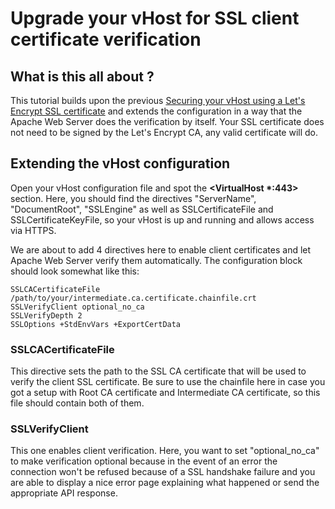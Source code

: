 Upgrade your vHost for SSL client certificate verification
==========================================================
## What is this all about ?
This tutorial builds upon the previous
[Securing your vHost using a Let's Encrypt SSL certificate](https://github.com/excell-mobility/example-x509-authentication/blob/master/get-free-ssl-certificate-via-lets-encrypt.md)
and extends the configuration in a way that the Apache Web Server does the verification by itself.
Your SSL certificate does not need to be signed by the Let's Encrypt CA, any valid certificate will do.

## Extending the vHost configuration
Open your vHost configuration file and spot the **<VirtualHost \*:443>** section. Here,
you should find the directives "ServerName", "DocumentRoot", "SSLEngine" as well as 
SSLCertificateFile and SSLCertificateKeyFile, so your vHost is up and running and allows
access via HTTPS.

We are about to add 4 directives here to enable client certificates and let Apache Web Server
verify them automatically. The configuration block should look somewhat like this:

```apacheconfig
SSLCACertificateFile /path/to/your/intermediate.ca.certificate.chainfile.crt
SSLVerifyClient optional_no_ca
SSLVerifyDepth 2
SSLOptions +StdEnvVars +ExportCertData
```

### SSLCACertificateFile
This directive sets the path to the SSL CA certificate that will be used to verify the
client SSL certificate. Be sure to use the chainfile here in case you got a setup with
Root CA certificate and Intermediate CA certificate, so this file should contain both of them.

### SSLVerifyClient
This one enables client verification. Here, you want to set "optional_no_ca" to make verification
optional because in the event of an error the connection won't be refused because of a
SSL handshake failure and you are able to display a nice error page explaining what happened
or send the appropriate API response.